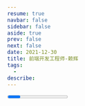 ```yaml
---
resume: true
navbar: false
sidebar: false
aside: true
prev: false
next: false
date: 2021-12-30
title: 前端开发工程师-赖辉
tags: 
  - 
describe: 
---
```

<Progress />
## 个人信息

- 赖辉 / 男 / 1992   
- 硕士 / 深圳大学·计算机与软件学院         
- 求职意向：前端开发工程师
- 手    机：13 0066 21143
- 邮    箱：1075119315@qq.com
- 籍    贯：江西瑞金
- 现 居 地：深圳市 龙岗区
- [blog.c9ai.com](https://blog.c9ai.com/)

## 专业技能

- 通过CET-6
- 熟练掌握 Html5/Css3/JavaScript/ES6/TypeSrcipt
- 熟悉 Hybrid App (Android)、React、Vue3/Vue2、NodeJs
- 熟悉 Umi、Turbo、Webpack、Gulp、Vite打包配置，有页面性能优化经验
- 熟悉 NextJS、Lowcode，了解SpringBoot等后台及运维相关技能
- 熟悉 公众号H5、小游戏和小程序开发，能解决移动端常见兼容性问题
- 熟悉 Git版本控制，Shell脚本，Linux常用命令，Nginx配置

## 便签
- <a href="#数字村小程序及后管系统">腾讯位置服务开发经验</a> 、移动端开发经验、带团队经验（7人）、性能优化

## 教育背景

- 2015.9-2018.6 &nbsp;&nbsp;&nbsp;&nbsp; 深圳大学&nbsp;&nbsp;&nbsp;&nbsp; 计算机与软件学院&nbsp;&nbsp;&nbsp;&nbsp; 软件工程&nbsp;&nbsp;&nbsp;&nbsp; 硕士&nbsp;&nbsp;&nbsp;&nbsp; 学术型
- 2011.9-2015.6&nbsp;&nbsp;&nbsp;&nbsp; 江西理工大学&nbsp;&nbsp;&nbsp;&nbsp; 信息工程学院&nbsp;&nbsp;&nbsp;&nbsp; 计算机科学与技术&nbsp;&nbsp;&nbsp;&nbsp; 本科  

## 工作经验

**2022年06~至今 &nbsp;&nbsp;&nbsp;&nbsp;&nbsp;&nbsp; 众安银行(香港第一虚拟银行) &nbsp;&nbsp;&nbsp;&nbsp;&nbsp;&nbsp; INVEST WEB &nbsp;&nbsp;&nbsp;&nbsp;&nbsp;&nbsp;&nbsp;&nbsp;&nbsp;&nbsp; 资深前端开发**<br>
`主要负责众安银行基金业务线需求承接，包括离线包、基于nextjs的SSG/SSR、微服务拆分、Lowcode平台等的项目开发，持续优化活动页面的性能；`<br>
**2018年07~2022年05 &nbsp;&nbsp;&nbsp;&nbsp;&nbsp;&nbsp; 平安银行股份有限公司 &nbsp;&nbsp;&nbsp;&nbsp;&nbsp;&nbsp; 移动平台开发团队 &nbsp;&nbsp;&nbsp;&nbsp;&nbsp;&nbsp; 前端开发** <br>
`参与过平安银行多个公众号及期后管的建设和上线，负责过小程序、营销类游戏开发及项目管理，负责过测评、POS机缴费APP及其后台后管项目等； `

## 荣誉奖励

- 会议论文：PCM2017 《A Novel Texture Exemplars Extraction Approach Based on Patches Homogeneity and Defect Detection》CCF C类. 第一作者.
- 会议论文：PCM2017 《Repetitiveness Metric Based on Automatic Texture Exemplar》CCF C类. 第二作者.
- 2016-2017年度 深圳大学优秀研究生
- 2014年 三等奖学金
- 2014年6月 江西省电脑知识竞赛一等奖

## 众安银行项目经验

### 增长活动离线包项目
**2023.03~至今 &nbsp;&nbsp;&nbsp;&nbsp; 28投资日+基金大促 &nbsp;&nbsp;&nbsp;&nbsp; 前端接口人**

+ 项目技术: `React + Umi + 离线包 + Jsbridge`
+ 主要职责:
  1. 负责每月投资日，多期基金大促活动的前端开发，持续优化页面性能并进行项目沉淀;
  2. 基于内部离线包能力结合Turbo进行多离线包项目的设计和实现(打包脚本，文案精简umi插件);
  3. 持续优化离线包项目，线上版本在cdn加速下线上平均加载耗时约`800ms`左右，离线包版本加载耗时`200ms`内;
  4. 负责兼容性问题定位，梳理离线包交互流程图，并推动离线包管理平台和app改造;
  5. 实现多种复杂交互动效，对接口异常和活动下线等进行异常兜底处理;
+ 项目简述: `Invest业务线由22年组建，为不依赖于银行活动周期窗口，打造了基金自身的投资活动品牌28投资日。帮助用户形成每月底28日大促的认知，以促进银行的开户、首投和AUM。截止23年8月以来，28投资日上线4期，累计开户数75972，投资用户数16194，累计AUM 7.11亿，均已超额完成当月dream版本okr。`

### ReactApp MAP及Nextjs服务端渲染项目
**2023.03~至今 &nbsp;&nbsp;&nbsp;&nbsp; 开户+转仓+portal服务端渲染项目 &nbsp;&nbsp;&nbsp;&nbsp; 主要前端开发**

+ 项目技术: `React + nextjs + redux + zad-mobile + @antv/f2`
+ 主要职责:
  1. 对Nextjs+express的服务端渲染项目进行构建优化，从`16.58`分钟耗时缩减到`6.1`分钟等；
  2. 货币基金落地页和新手任务（SSG）、基金专题页和公司观点（SSR）等页面的开发;
  3. 股票转入转出需求开发，梳理MPA项目打包、加载优化方案;
  4. antv/f2替换echarts 优化包体积，DOM缺省占位减少页面重排，风险声明等公共组件封装等;
  5. 基于antd组件进行转仓需求复杂表单的开发，基于redux进行数据状态管理实现数据保存和反显;
+ 项目简述: `为满足公司 H5主页面加载时间不超过1秒的标准，公司搭建了基于nextjs的服务点渲染项目。已完成了新手任务、基金101、货币基金落地页、基金专题页、公司市场观点等导流和动态资讯等的需求开发。同时基于react-app完成了投资账户开户、股票转入转出等需求的落地，在持续优化过程中，融合了股票、crypto开户的功能。`

### B端及UI组件库项目
**2023.03~至今 &nbsp;&nbsp;&nbsp;&nbsp; Invest运营中台+基于Thymeleaf的pdf模板项目 &nbsp;&nbsp;&nbsp;&nbsp; 主要前端开发**

+ 项目技术: `React + Umi + Qiankun + Lowcode + ProComponents + thymeleaf`
+ 主要职责:
  1. 基于现有基金、股票分支进行运营权限中台的架构设计、实现和微服务拆分;
  2. 在运营中台中，参与内部低代码平台应用的开发，配置复杂的表单联动;
  3. 负责基于proComponents的基金项目的需求开发，针对流程上不合理的交互提出优化意见;
  4. 负责基于Thymeleaf的pdf模板开发，处理相关兼容性问题;
  5. 负责内部UI框架(基于antd-mobile)的运营标签、弹窗组件的开发;
+ 项目简述: `早期股票业务未做应用拆分，仅通过分支进行隔离。基于后期权限收拢及模块拆分的考虑，将原有基金后管项目进行客户、基金、股票、crypto的拆分设计。在微服务的基础上，融合了低代码平台的应用开发。`

## 平安银行项目经验

### 数字村小程序及后管系统
**2021.09~2022.05 &nbsp;&nbsp;&nbsp;&nbsp; 数字村小程序+后管系统 &nbsp;&nbsp;&nbsp;&nbsp; 项目负责人**

+ 项目技术: `Vue3 + Vite + WangEditor + PaxPC(基于antd封装)`
+ 主要职责:
  1. 基于腾讯位置服务JS API进行个性化手绘图的开发，抽象景点DomMarker类，渲染VNode为真实DOM传入TMap接口;
  2. 景点标注渲染，事件绑定与点击穿透，景点筛选工具、景点目录、景点详情等功能的实现;
  3. 承接平安科技、悬崖村NFT活动需求，为数字村及数字口袋引流;
  4. 负责项目mpa升级、优化加载，公共类抽取，APP、小程序差异及兼容性问题处理;
  5. 负责Vue3框架新项目搭建，Vite多环境下打包配置，基于vueuse实现点击和滑动卡片的显隐操作;
  6. NFT藏品需求，小程序首页/个人中心改版，骨架屏、保存藏品到手机组件(APP和小程序差异)的开发;
  7. 后管系统的基础功能、wangeditor插件等的开发及维护等; 
  8. 负责需求承接、项目管理、版本上线、人才培养等;  
+ 项目简述: `数字村小程序是“乡村振兴”为主题，为用户提供平安银行综合金融服务的重点项目。小程序主要包括: MBA课堂、乡村文旅、乡村头条、地方特色馆、优选理财/融资推荐、党费缴纳等功能; 后管系统更提供了用户角色、菜单权限、ICON、轮播图、MBA课堂、文旅路线等的配置化管理功能。`


### 营销游戏开发
**2021.01~2021.09 &nbsp;&nbsp;&nbsp;&nbsp; 跳一跳小游戏、飞翔灯泡仔游戏、火箭飞升游戏 &nbsp;&nbsp;&nbsp;&nbsp; 前端开发**
+ 项目技术: `Gulp + Hilo + Zepto + CSS3`
+ 主要职责: 
  1. 负责游戏ESM模块化开发，Gulp打包编译优化，提升APP、公众号多渠道扩展性;
  2. 负责游戏基础类模块化开发，包括舞台、玩家、计分器、微信分享类等;
  3. 优化内存使用，场景切换时复用舞台实例，对于Jquery.barrager.js在setInterval中耗时太长问题，重写弹幕功能;
  4. APP、公众号多渠道下网络通信，移动端自适应，分享设置等功能扩展开发;
  5. 基于gulp插件配置scss预编译、babel、uglify、JS文件打包优化，多环境下打包变量切换等;
  6. 跳一跳游戏排行榜、奖励规则等页面的开发。心跳弹窗、浮动箭头、星星等动态效果的复杂交互实现;
  7. 飞翔灯泡仔游戏在组件复用下，融合金币和炸弹随机元素、同步积分规则;
  8. 火箭飞升根据点击频率设置背景缓动，html2canvas实现长按保存图片分享功能等;
+ 项目简述: `跳一跳小游戏是交易银行事业部向外推广相关产品的营销活动类项目。内部推广效果较好，进而迁移到数字口袋进行获客引流。飞翔灯泡仔游戏为2021年科技奇PA说的推广热身小游戏，玩法借鉴自Flappy bird。火箭飞升为响应火箭发射宣传而开发的一款营销游戏，玩法借鉴自支付宝锦鲤跳龙门游戏。`

### 微信公众号及后管系统
**2020.04~2020.10 &nbsp;&nbsp;&nbsp;&nbsp; 创新微信公众号+数字口袋公众号 &nbsp;&nbsp;&nbsp;&nbsp; 前端开发负责人**
+ 项目技术: `Vue + Webpack + zxEditor + Paxui(基于mint封装) + PaxPC(基于antd封装) + hiper`
+ 主要职责: 
  1. 负责系统前端从0-1的建设，优化webpack打包配置;
  2. 有效将bundle大小缩减 **17.19%**，多入口平均引入JS数缩减一半左右, 移动网络下首屏加载耗时从1370ms降至约 **880ms**左右;
  3. 针对单、多入口项目打包物过多进行splitchunks依赖细化配置优化，配合魔法注释避免重复打包等; 
  4. 应用异步加载和H5的async、defer属性优化JS加载顺序，延后埋点请求、微信sdk等的加载等;
  5. 使用hiper工具进行性能分析时，发现存在**请求并发阻塞问题**，根据puppeteer官方文档进行改进;
  6. 规范多个环境下的变量配置，在编译打包时输出核验，前端静态资源发布系统RMS的Shell脚本配置;
  7. 基于vue-cropper封装图片裁剪组件，支持封面选取及相册选取;
  8. 移动端富文本插件zxEditor配置，fastclick、展示编辑切换无限增加`section`标签等问题处理;
+ 项目描述: `创新公众号为对公数据化经营的品宣、推广、运营项目。内部用户可通过UM认证登录后查看各个模块的文章信息，通过微信自定义分享进行转发，管理员可以在移动端编辑富文本，存入草稿箱，也可以对模块进行编辑维护，对模块/文章进行左滑删除。`

**2019.05~2020.11 &nbsp;&nbsp;&nbsp;&nbsp; 托管微信公众号+后管系统 &nbsp;&nbsp;&nbsp;&nbsp; 系统负责人**
+ 项目技术: `Vue + Webpack + UEditor + Pdfjs + Paxui(基于mint封装) + PaxPC(基于antd封装)`
+ 主要职责: 
  1. 移动端和PC端的前端基础模块、复杂组件开发、项目多环境下打包配置;
  2. 文件上传组件封装，通过`vuex`实现4步骤上传材料页面的开发，包括身份证正反面、询证函等5类十多个文件的上传及反显;
  3. watch深度监听route变化实现底部菜单功能，并根据route.meta进行页面配置化;
  4. 表单校验规则方法封装，集中维护正则表达式及字段是否为必输项、长度等规则;
  5. PDF分页渲染、水印添加，浏览器引导下载页开发，PC富文本插件实现等;
  6. 前后端代码评审，对外包进行前端框架、常见问题等培训;
  7. 项目版本管理，需求沟通(UIUE资源不足时，为业务梳理需求出原型和设计稿)，测试交付质量保证，系统安全问题扫描修复，版本上线及问题排查;
+ 项目描述: `托管微信主要分为金橙云和云验资两个功能。金橙云撮合资产方和资金方的信息交互，解决客户间投融资的需求问题。云验资是疫情期间催生的验资询证、回函查询线上化系统。`

**2019.10~2020.07 &nbsp;&nbsp;&nbsp;&nbsp; 政府金融微信公众号+后管系统 &nbsp;&nbsp;&nbsp;&nbsp; 前端开发负责人**
- 项目技术: `Vue + Webpack + Pdfjs + WangEditor + Paxui(基于mint封装) + PaxPC(基于antd封装)`
- 主要职责: 
  1. 通过现有UI框架对前端项目进行0-1的配置开发;
  2. 产品管理等核心模块开发，多类型文件上传组件、上拉加载、下拉刷新组件封装，接口API规范化输出;
  3. 基于mixins封装微信自定义分享方法，请求加载体验优化、列表菜单vuex状态管理等;
  4. 负责移动和PC端基础模块开发，vconsole、pdfjs等插件配置;
  5. 项目版本管理，确保各个阶段的交付，版本上线及问题排查等;
- 项目描述: `客户经理可通过公众号查询“营销手册、政策解读、喜报、产品介绍”等产品分类模块的文章/图片信息，通过业务求助功能向产品经理提问，培训报名查看近期的培训宣传文章及视频；管理员通过PC后管对产品分类模块进行维护，产品图片/PDF/视频的上传删除，培训内容的上下架等。`

### Hybrid App
**2018.10~2019.04 &nbsp;&nbsp;&nbsp;&nbsp; 赢家APP-问题反馈模块、在案开户模块 &nbsp;&nbsp;&nbsp;&nbsp; 前端开发负责人**
- 项目技术: `HybirdApp + Android + Vue`
- 主要职责: 
  1. 内部HybirdApp框架Pax通过JsBridge实现原生与H5通信，提供内置原生JS方法的同时，也支持插件式开发;
  2. 主要负责原生拍照、相册选取原生方法的框架插件式开发、H5回调方法实现;
  3. 重写Activity中onBackPressed方法，以支持H5中监听物理返回键;
  4. 主要负责H5中步骤条、复选框、下拉列表等组件封装、尽调表单等功能开发;
  5. Async-validator表单验证、Vuex数据管理;
  6. 图片上传组件、预览（Swpier）功能实现等; 
- 项目描述: `对公客户经理通过在案开户模块进行基础信息录入，上传实地尽调合影，经后台信息补录、EOA签报之后，可进行开户状态查询。`

### 校内项目
**2017.02~2017.12 &nbsp;&nbsp;&nbsp;&nbsp; 基于深度学习的网络纹理自动获取算法研究 &nbsp;&nbsp;&nbsp;&nbsp; 国家自然科学基金**
- 项目技术: `Caffe + TensorFlow + Python`
- 职责描述: 负责整个系统的设计实现。包括数据采集、分类；系统环境搭建；多个网络下参数调优；结合目标检测的Selective Search算法进行样图采样。所提取的特征descriptors在DTD, KTH-TIP等公开纹理库下准确率提高了15%左右。相关研究成果Deep Texture Exemplar Extraction Based on Trimmed T-CNN已收录IEEE Transactions on Multimedia2020(6.051/Q1).
- 项目描述: `传统纹理样图的获取方式依赖于大量的人工投入。通过深度学习，让计算机自动获取理想纹理样图。`

**2016.10~2017.01 &nbsp;&nbsp;&nbsp;&nbsp; 基于同质性的网络纹理自动获取算法研究 &nbsp;&nbsp;&nbsp;&nbsp; 国家自然科学基金**
- 项目技术: `MatLab + QT + C++`
- 职责描述: 负责算法设计实现。分析残缺区域对整体同质性的影响；分析K-means聚类中K对实验结果的影响，通过聚类中心的距离进行相似中心合并；算法实现及优化，相关论文已收录PCM2017（CCF C类 一作）。
- 项目描述: `同质性被广泛应用于图像分割和缺陷检测。通过对样图的同质性进行分析，筛选出理想的纹理样图。`

<div id="resume-stuff">

## 作品及材料
  1. [众安-Hybrid App 前端开发简介](https://www.yuque.com/laihui-otp81/oras88/oq8h9c?singleDoc#) 
  2. [平安-Webpack打包及首屏加载优化.pptx](http://panel.c9ai.com:8012/onlinePreview?url=aHR0cHM6Ly9maWxlLmM5YWkuY29tL3Jlc3VtZS9XZWJwYWNr5omT5YyF5Y%2BK6aaW5bGP5Yqg6L295LyY5YyWLnBwdHg%3D)  
  3. [平安-21年汇报.pptx](http://panel.c9ai.com:8012/onlinePreview?url=aHR0cHM6Ly9maWxlLmM5YWkuY29tL3Jlc3VtZS8yMeW5tOaAu%2Be7k%2Baxh%2BaKpS5wcHR4#)
  4. [在校-硕士毕业答辩PPT.pptx](http://panel.c9ai.com:8012/onlinePreview?url=aHR0cDovL3BhbmVsLmM5YWkuY29tOjgwMTIvZGVtby%2Fmr5XkuJrnrZTovqkt6LWW6L6JLnBwdHg%3D)
  5. [在校-A Novel Texture Exemplars Extraction Approach Based on Patches Homogeneity and Defect Detection.pdf](http://panel.c9ai.com:8012/onlinePreview?url=aHR0cHM6Ly9maWxlLmM5YWkuY29tL3Jlc3VtZS9BIE5vdmVsIFRleHR1cmUgRXhlbXBsYXJzIEV4dHJhY3Rpb24gQXBwcm9hY2ggQmFzZWQgb24gUGF0Y2hlcyBIb21vZ2VuZWl0eSBhbmQgRGVmZWN0IERldGVjdGlvbi5wZGY%3D)
  6. [在校-毕业论文.pdf](http://panel.c9ai.com:8012/onlinePreview?url=aHR0cHM6Ly9maWxlLmM5YWkuY29tL3Jlc3VtZS%2Fmr5XkuJrorr7orqEt6LWW6L6JLnBkZg%3D%3D&officePreviewType=pdf)

</div>

<div id="resume-works">
  <br>
  *下栏在PC端/移动端横屏效果更好，微信浏览器打开可进行预览*
  <br>

  <ClientOnly>
  <effect-swiper height="700" :picList="[
    { title: '离线包项目', 
      link: 'https://bank-invest-uat.zaintl.con/invest/offline/hk/invest-day9/index?hide_app_bar=true&showTips=N',
      qrcode: '/images/resume/offline-web1.png',
      desc: '离线包项目是基于turbo实现的多包架构，具备离线包的高性能和线上版本支撑的稳定性。当离线包资源不可用时，可fallback到线上。', 
      example: [ '/images/resume/offline-web2.png'], 
    },
    { title: '数字村小程序-个性化地图', 
      link: 'https://test-b-fat.pingan.com.cn/stb/xczx/app/index.html#/cliffVillageNFT/index',
      qrcode: '/images/resume/szc.png',
      desc: '组内首个vue3项目，基于腾讯位置服务进行个性化手绘图的开发，APP、小程序多渠道支持悬崖村NFT活动需求。主要负责景点标注类渲染，口袋用户体系对接，小程序、原生差异及兼容性问题处理。', 
      example: [ '/images/resume/szc1.jpg', '/images/resume/szc2.jpeg'], 
    },
    { 
      title: '跳一跳小游戏', 
      link: 'https://my-uat1.orangebank.com.cn/mp/lightboy/jump/www/index.html',
      qrcode: '/images/resume/lightboy-jump.png',
      desc: '跳一跳小游戏是交易银行事业部向外推广相关产品的营销活动类项目。内部推广效果较好，进而迁移到数字口袋进行获客引流。', 
      example: [ '/images/resume/lightboy-jump1.jpeg', '/images/resume/lightboy-jump2.jpeg'], 
    },
    { title: '飞翔灯泡仔小游戏', 
      link: 'https://b.pingan.com.cn/stb/emc-cospace/lightboy/bird/index.html',
      qrcode: '/images/resume/lightboy-bird.png',
      desc: '飞翔灯泡仔游戏为2021年科技奇PA说的推广热身小游戏，玩法借鉴自Flappy bird。', 
      example: [ '/images/resume/lightboy-bird1.jpeg', '/images/resume/lightboy-bird2.jpeg'], 
    },
    { title: '火箭飞升小游戏', 
      link: 'https://b.pingan.com.cn/stb/dps-campaign-game/RocketRush/www/index.html',
      qrcode: '/images/resume/rocket-rush.png',
      desc: '火箭飞升为响应火箭发射宣传而开发的一款营销游戏，玩法借鉴自支付宝锦鲤跳龙门游戏。', 
      example: [ '/images/resume/rocket-rush1.jpeg', '/images/resume/rocket-rush2.jpeg'], 
    }
    ]" />
  </ClientOnly>
</div>

<style>
  @media screen and (max-width: 420px) {
  body {
    font-size: 14px;
  }
  .vp-doc :not(pre, h1, h2, h3, h4, h5, h6) > code{
    color: gray !important;
  }
}
</style>